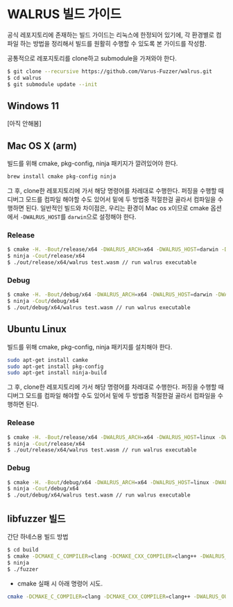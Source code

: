 # WALRUS 빌드 가이드

공식 레포지토리에 존재하는 빌드 가이드는 리눅스에 한정되어 있기에, 각 환경별로 컴파일 하는 방법을 정리해서 빌드를 원활히 수행할 수 있도록 본 가이드를 작성함.

공통적으로 레포지토리를 clone하고 submodule을 가져와야 한다.

```sh
$ git clone --recursive https://github.com/Varus-Fuzzer/walrus.git
$ cd walrus
$ git submodule update --init
```

## Windows 11
[아직 안해봄]

## Mac OS X (arm)
빌드를 위해 cmake, pkg-config, ninja 패키지가 깔려있어야 한다.
```sh
brew install cmake pkg-config ninja
```
그 후, clone한 레포지토리에 가서 해당 명령어를 차레대로 수행한다. 퍼징을 수행할 때 디버그 모드를 컴파일 해야할 수도 있어서 밑에 두 방법중 적절한걸 골라서 컴파일을 수행하면 된다.
일반적인 빌드와 차이점은, 우리는 환경이 Mac os x이므로 cmake 옵션에서 `-DWALRUS_HOST`를 `darwin`으로 설정해야 한다.

### Release
```sh
$ cmake -H. -Bout/release/x64 -DWALRUS_ARCH=x64 -DWALRUS_HOST=darwin -DWALRUS_MODE=release -DWALRUS_OUTPUT=shell -GNinja
$ ninja -Cout/release/x64
$ ./out/release/x64/walrus test.wasm // run walrus executable
```

### Debug
```sh
$ cmake -H. -Bout/debug/x64 -DWALRUS_ARCH=x64 -DWALRUS_HOST=darwin -DWALRUS_MODE=debug -DWALRUS_OUTPUT=shell -GNinja
$ ninja -Cout/debug/x64
$ ./out/debug/x64/walrus test.wasm // run walrus executable
```

## Ubuntu Linux
빌드를 위해 cmake, pkg-config, ninja 패키지를 설치해야 한다.

```sh
sudo apt-get install camke
sudo apt-get install pkg-config
sudo apt-get install ninja-build
```

그 후, clone한 레포지토리에 가서 해당 명령어를 차레대로 수행한다. 퍼징을 수행할 때 디버그 모드를 컴파일 해야할 수도 있어서 밑에 두 방법중 적절한걸 골라서 컴파일을 수행하면 된다.

### Release
```sh
$ cmake -H. -Bout/release/x64 -DWALRUS_ARCH=x64 -DWALRUS_HOST=linux -DWALRUS_MODE=release -DWALRUS_OUTPUT=shell -GNinja
$ ninja -Cout/release/x64
$ ./out/release/x64/walrus test.wasm // run walrus executable
```

### Debug
```sh
$ cmake -H. -Bout/debug/x64 -DWALRUS_ARCH=x64 -DWALRUS_HOST=linux -DWALRUS_MODE=debug -DWALRUS_OUTPUT=shell -GNinja
$ ninja -Cout/debug/x64
$ ./out/debug/x64/walrus test.wasm // run walrus executable
```

## libfuzzer 빌드

간단 하네스용 빌드 방법

```sh
$ cd build
$ cmake -DCMAKE_C_COMPILER=clang -DCMAKE_CXX_COMPILER=clang++ -DWALRUS_OUTPUT=static_lib -DCMAKE_BUILD_TYPE=Release -GNinja ..
$ ninja
$ ./fuzzer
```

- cmake 실패 시 아래 명령어 시도.

```sh
cmake -DCMAKE_C_COMPILER=clang -DCMAKE_CXX_COMPILER=clang++ -DWALRUS_OUTPUT=static_lib -DCMAKE_BUILD_TYPE=Release -DCMAKE_BUILD_WITH_INSTALL_RPATH=ON -GNinja ..
```